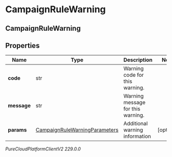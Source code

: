 # CampaignRuleWarning

## CampaignRuleWarning

## Properties

|Name | Type | Description | Notes|
|------------ | ------------- | ------------- | -------------|
| **code** | str | Warning code for this warning. | |
| **message** | str | Warning message for this warning. | |
| **params** | [CampaignRuleWarningParameters](CampaignRuleWarningParameters) | Additional warning information | [optional] |



_PureCloudPlatformClientV2 229.0.0_
